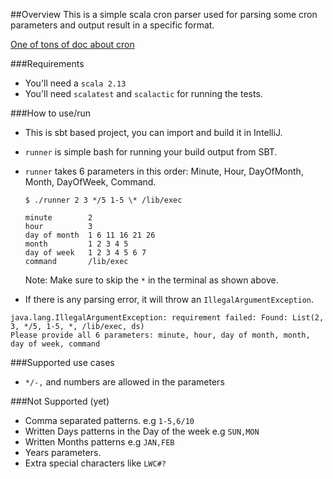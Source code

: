 ##Overview
This is a simple scala cron parser used for parsing some cron parameters and output result in a specific format. 

[One of tons of doc about cron](https://docs.oracle.com/cd/E12058_01/doc/doc.1014/e12030/cron_expressions.htm)

###Requirements
- You'll need a `scala 2.13`
- You'll need `scalatest` and `scalactic` for running the tests.


###How to use/run
- This is sbt based project, you can import and build it in IntelliJ.
- `runner` is simple bash for running your build output from SBT.
- `runner` takes 6 parameters in this order: Minute, Hour, DayOfMonth, Month, DayOfWeek, Command.

    ```
    $ ./runner 2 3 */5 1-5 \* /lib/exec
    
    minute        2
    hour          3
    day of month  1 6 11 16 21 26
    month         1 2 3 4 5
    day of week   1 2 3 4 5 6 7
    command       /lib/exec
    ```
    
    Note: Make sure to skip the `*` in the terminal as shown above.

- If there is any parsing error, it will throw an `IllegalArgumentException`.
```
java.lang.IllegalArgumentException: requirement failed: Found: List(2, 3, */5, 1-5, *, /lib/exec, ds)
Please provide all 6 parameters: minute, hour, day of month, month, day of week, command
```
###Supported use cases
- `*/-,` and numbers are allowed in the parameters 


###Not Supported (yet)

- Comma separated patterns. e.g `1-5,6/10`
- Written Days patterns in the Day of the week e.g `SUN,MON`
- Written Months patterns e.g `JAN,FEB`
- Years parameters.
- Extra special characters like `LWC#?`




